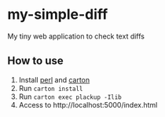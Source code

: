my-simple-diff
==============

My tiny web application to check text diffs

## How to use

1. Install [perl](http://www.perl.org/get.html) and [carton](http://search.cpan.org/~miyagawa/Carton/)
2. Run `carton install`
3. Run `carton exec plackup -Ilib`
4. Access to http://localhost:5000/index.html
